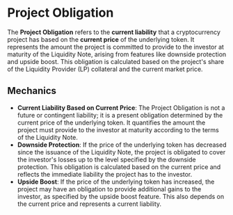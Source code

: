 # Project Obligation

The **Project Obligation** refers to the **current liability** that a cryptocurrency project has based on the **current price** of the underlying token. It represents the amount the project is committed to provide to the investor at maturity of the Liquidity Note, arising from features like downside protection and upside boost. This obligation is calculated based on the project's share of the Liquidity Provider (LP) collateral and the current market price.

## **Mechanics**

* **Current Liability Based on Current Price**: The Project Obligation is not a future or contingent liability; it is a present obligation determined by the current price of the underlying token. It quantifies the amount the project must provide to the investor at maturity according to the terms of the Liquidity Note.
* **Downside Protection**: If the price of the underlying token has decreased since the issuance of the Liquidity Note, the project is obligated to cover the investor's losses up to the level specified by the downside protection. This obligation is calculated based on the current price and reflects the immediate liability the project has to the investor.
* **Upside Boost**: If the price of the underlying token has increased, the project may have an obligation to provide additional gains to the investor, as specified by the upside boost feature. This also depends on the current price and represents a current liability.
